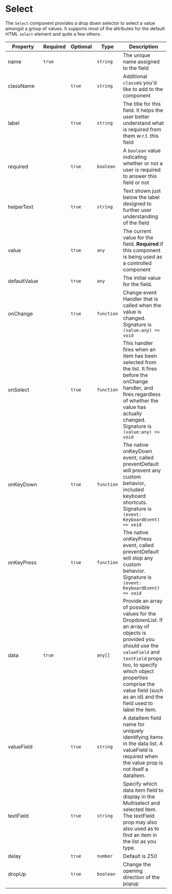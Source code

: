 # Select

The `Select` component provides a drop down selector to select a value amongst a group of values. It supports most of the attributes for the default HTML `select` element and quite a few others.

| Property     | Required | Optional | Type       | Description                                                                                                                                                                                                                                                               |
| ------------ | -------- | -------- | ---------- | ------------------------------------------------------------------------------------------------------------------------------------------------------------------------------------------------------------------------------------------------------------------------- |
| name         | `true`   |          | `string`   | The unique name assigned to the field                                                                                                                                                                                                                                     |
| className    |          | `true`   | `string`   | Additional `class`es you'd like to add to the component                                                                                                                                                                                                                   |
| label        |          | `true`   | `string`   | The title for this field. It helps the user better understand what is required from them w.r.t. this field                                                                                                                                                                |
| required     |          | `true`   | `boolean`  | A `boolean` value indicating whether or not a user is required to answer this field or not                                                                                                                                                                                |
| helperText   |          | `true`   | `string`   | Text shown just below the label designed to further user understanding of the field                                                                                                                                                                                       |
| value        |          | `true`   | `any`      | The current value for the field. **Required** if this component is being used as a controlled component                                                                                                                                                                   |
| defaultValue |          | `true`   | `any`      | The initial value for the field.                                                                                                                                                                                                                                          |
| onChange     |          | `true`   | `function` | Change event Handler that is called when the value is changed. Signature is `(value:any) => void`                                                                                                                                                                         |
| onSelect     |          | `true`   | `function` | This handler fires when an item has been selected from the list. It fires before the onChange handler, and fires regardless of whether the value has actually changed. Signature is `(value:any) => void`                                                                 |
| onKeyDown    |          | `true`   | `function` | The native onKeyDown event, called preventDefault will prevent any custom behavior, included keyboard shortcuts. Signature is `(event: KeyboardEvent) => void`                                                                                                            |
| onKeyPress   |          | `true`   | `function` | The native onKeyPress event, called preventDefault will stop any custom behavior. Signature is `(event: KeyboardEvent) => void`                                                                                                                                           |
| data         | `true`   |          | `any[]`    | Provide an array of possible values for the DropdownList. If an array of objects is provided you should use the `valueField` and `textField` props too, to specify which object properties comprise the value field (such as an id) and the field used to label the item. |
| valueField   |          | `true`   | `string`   | A dataItem field name for uniquely identifying items in the data list. A valueField is required when the value prop is not itself a dataItem.                                                                                                                             |
| textField    |          | `true`   | `string`   | Specify which data item field to display in the Multiselect and selected item. The textField prop may also also used as to find an item in the list as you type.                                                                                                          |
| delay        |          | `true`   | `number`   | Default is 250                                                                                                                                                                                                                                                            |
| dropUp       |          | `true`   | `boolean`  | Change the opening direction of the popup                                                                                                                                                                                                                                 |
